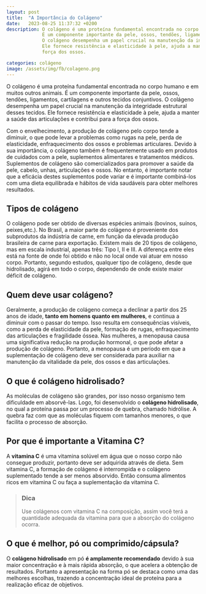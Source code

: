 ```yaml
---
layout: post
title:  "A Importância do Colágeno"
date:   2023-08-25 11:37:32 +0200
description: O colágeno é uma proteína fundamental encontrada no corpo humano e em muitos outros animais.
             É um componente importante da pele, ossos, tendões, ligamentos, cartilagens e outros tecidos conjuntivos.
             O colágeno desempenha um papel crucial na manutenção da integridade estrutural desses tecidos.
             Ele fornece resistência e elasticidade à pele, ajuda a manter a saúde das articulações e contribui para a
             força dos ossos.

categories: colágeno
image: /assets/img/fb/colageno.png
---
```

O colágeno é uma proteína fundamental encontrada no corpo humano e em muitos outros animais. 
É um componente importante da pele, ossos, tendões, ligamentos, cartilagens e outros tecidos conjuntivos.
O colágeno desempenha um papel crucial na manutenção da integridade estrutural desses tecidos. 
Ele fornece resistência e elasticidade à pele, ajuda a manter a saúde das articulações e contribui para a 
força dos ossos. 

Com o envelhecimento, a produção de colágeno pelo corpo tende a diminuir, o que pode levar a problemas 
como rugas na pele, perda de elasticidade, enfraquecimento dos ossos e problemas articulares.
Devido à sua importância, o colágeno também é frequentemente usado em produtos de cuidados com a pele, 
suplementos alimentares e tratamentos médicos. Suplementos de colágeno são comercializados para promover a 
saúde da pele, cabelo, unhas, articulações e ossos. No entanto, é importante notar que a eficácia destes 
suplementos pode variar e é importante combiná-los com uma dieta equilibrada e hábitos de vida saudáveis 
para obter melhores resultados.

## Tipos de colágeno
O colágeno pode ser obtido de diversas espécies animais (bovinos, suínos, peixes,etc.). No Brasil, a maior parte 
do colágeno é proveniente dos subprodutos da indústria de carne, em função da elevada produção brasileira de carne para exportação. 
Existem mais de 20 tipos de colágeno, mas em escala industrial, apenas três: Tipo I, II e III. A diferença entre 
eles está na fonte de onde foi obtido e não no local onde vai atuar em nosso corpo. Portanto, segundo estudos, 
qualquer tipo de colágeno, desde que hidrolisado, agirá em todo o corpo, dependendo de onde existe maior déficit de colágeno.

## Quem deve usar colágeno?
Geralmente, a produção de colágeno começa a declinar a partir dos 25 anos de idade, **tanto em homens quanto em mulheres**,
e continua a diminuir com o passar do tempo. Isso resulta em consequências visíveis, como a perda de elasticidade da pele,
formação de rugas, enfraquecimento das articulações e fragilidade óssea. Nas mulheres, a menopausa causa uma significativa
redução na produção hormonal, o que pode afetar a produção de colágeno. Portanto, a menopausa é um período em que a
suplementação de colágeno deve ser considerada para auxiliar na manutenção da vitalidade da pele, dos ossos e das articulações.

## O que é colágeno hidrolisado?
As moléculas de colágeno são grandes, por isso nosso organismo tem dificuldade em absorvê-las. Logo, foi desenvolvido o
**colágeno hidrolisado**, no qual a proteína passa por um processo de quebra, chamado hidrólise. A quebra faz com que as
moléculas fiquem com tamanhos menores, o que facilita o processo de absorção.


## Por que é importante a Vitamina C?
A **vitamina C** é uma vitamina solúvel em água que o nosso corpo não consegue produzir, portanto deve ser adquirida através
de dieta. Sem vitamina C, a formação de colágeno é interrompida e o colágeno suplementado tende a ser menos absorvido.
Então consuma alimentos ricos em vitamina C ou faça a suplementação da vitamina C.  

> ### <span class="ion-android-bulb"></span> Dica 
> 
> Use colágenos com vitamina C na composição, assim você terá a quantidade adequada da vitamina para que a absorção
> do colágeno ocorra.

## O que é melhor, pó ou comprimido/cápsula?
O **colágeno hidrolisado** em pó **é amplamente recomendado** devido à sua maior concentração e à mais rápida absorção, o que
acelera a obtenção de resultados. Portanto a apresentação na forma pó se destaca como uma das melhores escolhas, trazendo
a concentração ideal de proteína para a realização eficaz de objetivos.
